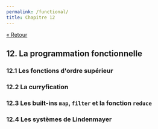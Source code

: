```yaml
---
permalink: /functional/
title: Chapitre 12
---
```


[« Retour](/python/contents)

## 12. La programmation fonctionnelle

### 12.1 Les fonctions d'ordre supérieur

### 12.2 La curryfication

### 12.3 Les built-ins `map`, `filter` et la fonction `reduce`

### 12.4 Les systèmes de Lindenmayer
